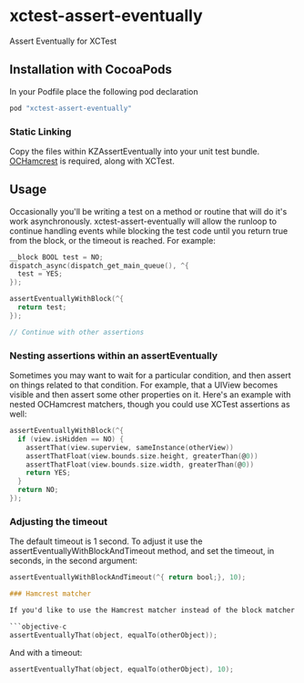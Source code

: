 xctest-assert-eventually
========================

Assert Eventually for XCTest

## Installation with CocoaPods

In your Podfile place the following pod declaration

```ruby
pod "xctest-assert-eventually"
```

### Static Linking

Copy the files within KZAssertEventually into your unit test bundle. [OCHamcrest](https://github.com/hamcrest/OCHamcrest) is required, along with XCTest.

## Usage

Occasionally you'll be writing a test on a method or routine that will do it's work asynchronously. xctest-assert-eventually will allow the runloop to
continue handling events while blocking the test code until you return true from the block, or the timeout is reached. For example:

```objective-c
__block BOOL test = NO;
dispatch_async(dispatch_get_main_queue(), ^{
  test = YES;
});

assertEventuallyWithBlock(^{
  return test;
});

// Continue with other assertions
```

### Nesting assertions within an assertEventually

Sometimes you may want to wait for a particular condition, and then assert on things related to that condition. For example, that a UIView becomes visible
and then assert some other properties on it. Here's an example with nested OCHamcrest matchers, though you could use XCTest assertions as well:

```objective-c
assertEventuallyWithBlock(^{
  if (view.isHidden == NO) {
    assertThat(view.superview, sameInstance(otherView))
    assertThatFloat(view.bounds.size.height, greaterThan(@0))
    assertThatFloat(view.bounds.size.width, greaterThan(@0))
    return YES;
  }
  return NO;
});
```

### Adjusting the timeout

The default timeout is 1 second. To adjust it use the assertEventuallyWithBlockAndTimeout method, and set the timeout, in seconds, in the second argument:

```objective-c
assertEventuallyWithBlockAndTimeout(^{ return bool;}, 10);

### Hamcrest matcher

If you'd like to use the Hamcrest matcher instead of the block matcher the syntax is:

```objective-c
assertEventuallyThat(object, equalTo(otherObject));
```

And with a timeout:

```objective-c
assertEventuallyThat(object, equalTo(otherObject), 10);
```